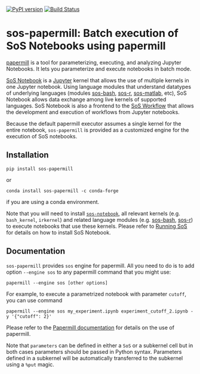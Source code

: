 [![PyPI version](https://badge.fury.io/py/sos-papermill.svg)](https://badge.fury.io/py/sos-papermill)
[![Build Status](https://travis-ci.org/vatlab/sos-papermill.svg?branch=master)](https://travis-ci.org/vatlab/sos-papermill)


# sos-papermill: Batch execution of SoS Notebooks using papermill

[papermill](https://github.com/nteract/papermill) is a tool for parameterizing, executing, and analyzing Jupyter Notebooks. It lets you parameterize and execute notebooks in batch mode.

[SoS Notebook](https://github.com/vatlab/sos-notebook) is a [Jupyter](https://jupyter.org/) kernel that allows the use of multiple kernels in one Jupyter notebook. Using language modules that understand datatypes of underlying languages (modules [sos-bash](https://github.com/vatlab/sos-bash), [sos-r](https://github.com/vatlab/sos-r), [sos-matlab](https://github.com/vatlab/sos-matlab), etc), SoS Notebook allows data exchange among live kernels of supported languages. SoS Notebook is also a frontend to the [SoS Workflow](https://github.com/vatlab/sos) that allows the development and execution of workflows from Jupyter notebooks.

Because the default papermill executor assumes a single kernel for the entire notebook, `sos-papermill` is provided as a  customized engine for the execution of SoS notebooks.

## Installation

```
pip install sos-papermill
```

or

```
conda install sos-papermill -c conda-forge
```
if you are using a conda environment.

Note that you will need to install [`sos-notebook`](https://github.com/vatlab/sos-notebook), all relevant kernels (e.g. `bash_kernel`, `irkernel`) and related language modules (e.g. [sos-bash](https://github.com/vatlab/sos-bash), [sos-r](https://github.com/vatlab/sos-r)) to execute notebooks that use these kernels. Please refer to [Running SoS](https://vatlab.github.io/sos-docs/running.html#content) for details on how to install SoS Notebook.

## Documentation

`sos-papermill` provides `sos` engine for papermill. All you need to do is to add option `--engine sos` to any papermill command that you might use:

```
papermill --engine sos [other options]
```

For example, to execute a parametrized notebook with parameter `cutoff`, you can use command

```
papermill --engine sos my_experiment.ipynb experiment_cutoff_2.ipynb -y '{"cutoff": 2}'
```

Please refer to the [Papermill documentation](https://papermill.readthedocs.io/en/latest/) for details on the use of papermill.

Note that `parameters` can be defined in either a `SoS` or a subkernel cell but in both cases
parameters should be passed in Python syntax. Parameters defined in a subkernel will be automatically
transferred to the subkernel using a `%put` magic.
